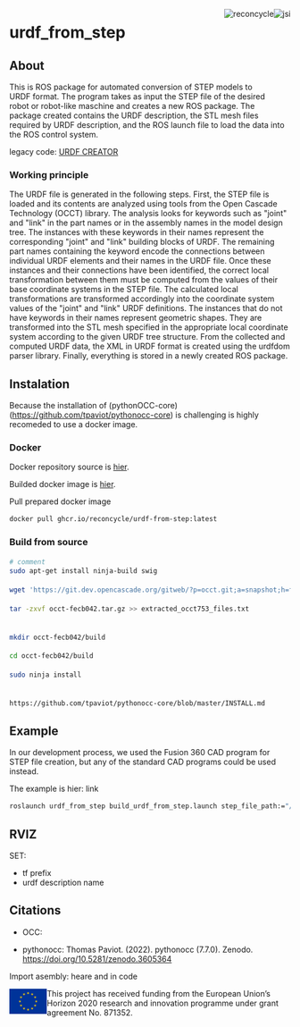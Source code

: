 

<img src="./documentation/jsi-logo-1-150x150.png" 
     alt="jsi" height="170"   align="right" >  
     
          
<img src="./documentation/reconcycle-transparent.png" 
     alt="reconcycle" height="70"  align="right" >  

     
# urdf_from_step




## About

This is ROS package for automated conversion of STEP models to URDF format. The program takes as input the STEP file of the desired robot or robot-like maschine and creates a new ROS package. The package created contains the URDF description, the STL mesh files required by URDF description, and the ROS launch file to load the data into the ROS control system. 

legacy code: [URDF CREATOR](https://github.com/ReconCycle/urdf_creator) 

### Working principle

The URDF file is generated in the following steps. First, the STEP file is loaded and its contents are analyzed using tools from the Open Cascade Technology (OCCT) library. The analysis looks for keywords such as "joint" and "link" in the part names or in the assembly names in the model design tree. The instances with these keywords in their names represent the corresponding "joint" and "link" building blocks of URDF. The remaining part names containing the keyword encode the connections between individual URDF elements and their names in the URDF file. Once these instances and their connections have been identified, the correct local transformation between them must be computed from the values of their base coordinate systems in the STEP file. The calculated local transformations are transformed accordingly into the coordinate system values of the "joint" and "link" URDF definitions. The instances that do not have keywords in their names represent geometric shapes. They are transformed into the STL mesh specified in the appropriate local coordinate system according to the given URDF tree structure. From the collected and computed URDF data, the XML in URDF format is created using the urdfdom parser library. Finally, everything is stored in a newly created ROS package.


## Instalation

Because the installation of (pythonOCC-core)(https://github.com/tpaviot/pythonocc-core) is challenging is highly recomeded to use a docker image.

### Docker

Docker repository source is [hier](https://github.com/ReconCycle/urdf-from-step-docker).

Builded docker image is [hier](https://github.com/ReconCycle/urdf-from-step-docker/pkgs/container/urdf-from-step).

Pull prepared docker image

```bash
docker pull ghcr.io/reconcycle/urdf-from-step:latest
```

### Build from source



```bash
# comment
sudo apt-get install ninja-build swig

wget 'https://git.dev.opencascade.org/gitweb/?p=occt.git;a=snapshot;h=fecb042498514186bd37fa621cdcf09eb61899a3;sf=tgz' -O occt-fecb042.tar.gz

tar -zxvf occt-fecb042.tar.gz >> extracted_occt753_files.txt


mkdir occt-fecb042/build

cd occt-fecb042/build

sudo ninja install


https://github.com/tpaviot/pythonocc-core/blob/master/INSTALL.md
```

## Example

In our development process, we used the Fusion 360 CAD program for STEP file creation, but any of the standard CAD programs could be used instead.

The example is hier: link


```bash
roslaunch urdf_from_step build_urdf_from_step.launch step_file_path:="/input_step_files/robot_arm.step" urdf_package_name:="test2"
```


## RVIZ

SET:
* tf prefix
* urdf description name

## Citations

* OCC:

* pythonocc: Thomas Paviot. (2022). pythonocc (7.7.0). Zenodo. https://doi.org/10.5281/zenodo.3605364

Import asembly: heare and in code




<img src="./documentation/rosin_eu_flag.jpg" 
     alt="eu_flag" height="45" align="left" >  

This project has received funding from the European Union’s Horizon 2020 research and innovation programme under grant agreement No. 871352. 
